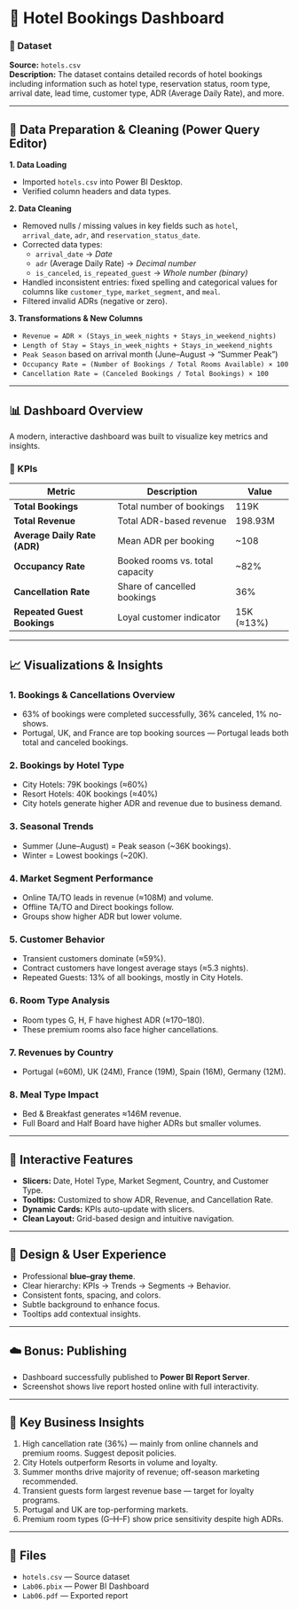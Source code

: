 # 🏨 Hotel Bookings Dashboard

### 📁 Dataset
**Source:** `hotels.csv`  
**Description:** The dataset contains detailed records of hotel bookings including information such as hotel type, reservation status, room type, arrival date, lead time, customer type, ADR (Average Daily Rate), and more.

---

## 🔧 Data Preparation & Cleaning (Power Query Editor)

**1. Data Loading**
- Imported `hotels.csv` into Power BI Desktop.
- Verified column headers and data types.

**2. Data Cleaning**
- Removed nulls / missing values in key fields such as `hotel`, `arrival_date`, `adr`, and `reservation_status_date`.
- Corrected data types:
  - `arrival_date` → *Date*
  - `adr` (Average Daily Rate) → *Decimal number*
  - `is_canceled`, `is_repeated_guest` → *Whole number (binary)*
- Handled inconsistent entries: fixed spelling and categorical values for columns like `customer_type`, `market_segment`, and `meal`.
- Filtered invalid ADRs (negative or zero).

**3. Transformations & New Columns**
- `Revenue = ADR × (Stays_in_week_nights + Stays_in_weekend_nights)`
- `Length of Stay = Stays_in_week_nights + Stays_in_weekend_nights`
- `Peak Season` based on arrival month (June–August → “Summer Peak”)
- `Occupancy Rate = (Number of Bookings / Total Rooms Available) × 100`
- `Cancellation Rate = (Canceled Bookings / Total Bookings) × 100`

---

## 📊 Dashboard Overview

A modern, interactive dashboard was built to visualize key metrics and insights.

### 🎯 KPIs
| Metric | Description | Value |
|---------|--------------|--------|
| **Total Bookings** | Total number of bookings | 119K |
| **Total Revenue** | Total ADR-based revenue | 198.93M |
| **Average Daily Rate (ADR)** | Mean ADR per booking | ~108 |
| **Occupancy Rate** | Booked rooms vs. total capacity | ~82% |
| **Cancellation Rate** | Share of cancelled bookings | 36% |
| **Repeated Guest Bookings** | Loyal customer indicator | 15K (≈13%) |

---

## 📈 Visualizations & Insights

### 1. Bookings & Cancellations Overview
- 63% of bookings were completed successfully, 36% canceled, 1% no-shows.
- Portugal, UK, and France are top booking sources — Portugal leads both total and canceled bookings.

### 2. Bookings by Hotel Type
- City Hotels: 79K bookings (≈60%)
- Resort Hotels: 40K bookings (≈40%)
- City hotels generate higher ADR and revenue due to business demand.

### 3. Seasonal Trends
- Summer (June–August) = Peak season (~36K bookings).
- Winter = Lowest bookings (~20K).

### 4. Market Segment Performance
- Online TA/TO leads in revenue (≈108M) and volume.
- Offline TA/TO and Direct bookings follow.
- Groups show higher ADR but lower volume.

### 5. Customer Behavior
- Transient customers dominate (≈59%).
- Contract customers have longest average stays (≈5.3 nights).
- Repeated Guests: 13% of all bookings, mostly in City Hotels.

### 6. Room Type Analysis
- Room types G, H, F have highest ADR (≈170–180).
- These premium rooms also face higher cancellations.

### 7. Revenues by Country
- Portugal (≈60M), UK (24M), France (19M), Spain (16M), Germany (12M).

### 8. Meal Type Impact
- Bed & Breakfast generates ≈146M revenue.
- Full Board and Half Board have higher ADRs but smaller volumes.

---

## 🧭 Interactive Features
- **Slicers:** Date, Hotel Type, Market Segment, Country, and Customer Type.
- **Tooltips:** Customized to show ADR, Revenue, and Cancellation Rate.
- **Dynamic Cards:** KPIs auto-update with slicers.
- **Clean Layout:** Grid-based design and intuitive navigation.

---

## 🎨 Design & User Experience
- Professional **blue–gray theme**.
- Clear hierarchy: KPIs → Trends → Segments → Behavior.
- Consistent fonts, spacing, and colors.
- Subtle background to enhance focus.
- Tooltips add contextual insights.

---

## ☁️ Bonus: Publishing
- Dashboard successfully published to **Power BI Report Server**.
- Screenshot shows live report hosted online with full interactivity.

---

## 🧠 Key Business Insights
1. High cancellation rate (36%) — mainly from online channels and premium rooms. Suggest deposit policies.
2. City Hotels outperform Resorts in volume and loyalty.
3. Summer months drive majority of revenue; off-season marketing recommended.
4. Transient guests form largest revenue base — target for loyalty programs.
5. Portugal and UK are top-performing markets.
6. Premium room types (G–H–F) show price sensitivity despite high ADRs.

---

## 📎 Files
- `hotels.csv` — Source dataset  
- `Lab06.pbix` — Power BI Dashboard  
- `Lab06.pdf` — Exported report  
